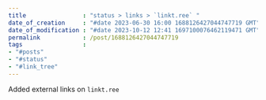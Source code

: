 ```yaml
---
title                : "status > links > `linkt.ree` "
date_of_creation     : "#date 2023-06-30 16:00 1688126427044747719 GMT"
date_of_modification : "#date 2023-10-12 12:41 1697100076462119471 GMT"
permalink            : /post/1688126427044747719
tags                 :
- "#posts"
- "#status"
- "#link_tree"
---
```


Added external links on `linkt.ree` 




